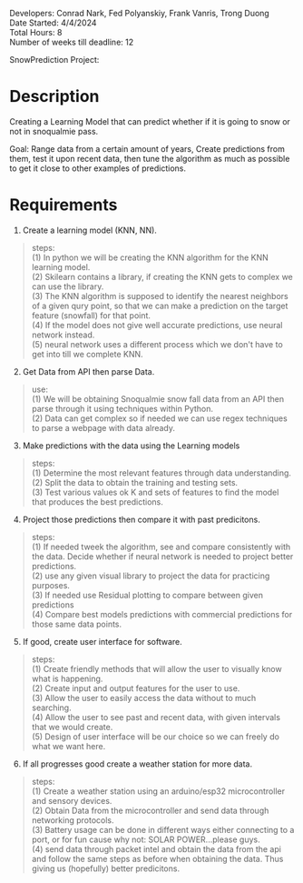 Developers: Conrad Nark, Fed Polyanskiy, Frank Vanris, Trong Duong<br>
Date Started: 4/4/2024<br>
Total Hours: 8<br>
Number of weeks till deadline: 12

SnowPrediction Project:

# Description
 Creating a Learning Model that can predict whether if it is going to snow or not in snoqualmie pass.

Goal: Range data from a certain amount of years, Create predictions from them, test it upon recent data, then tune the algorithm as much as possible to get it close
to other examples of predictions.


# Requirements

1. Create a learning model (KNN, NN).<br>
> steps:<br>
>(1) In python we will be creating the KNN algorithm for the KNN learning model.<br>
>(2) Skilearn contains a library, if creating the KNN gets to complex we can use the library.<br>
>(3) The KNN algorithm is supposed to identify the nearest neighbors of a given qury point, so that we can make a prediction on the target feature (snowfall) for that point.<br>
>(4) If the model does not give well accurate predictions, use neural network instead.<br>
>(5) neural network uses a different process which we don't have to get into till we complete KNN.

2. Get Data from API then parse Data.<br>
> use:<br>
>(1) We will be obtaining Snoqualmie snow fall data from an API then parse through it using techniques within Python.<br>
>(2) Data can get complex so if needed we can use regex techniques to parse a webpage with data already.<br>

3. Make predictions with the data using the Learning models<br>
>steps:<br>
>(1) Determine the most relevant features through data understanding. <br>
>(2) Split the data to obtain the training and testing sets.<br>
>(3) Test various values ok K and sets of features to find the model that produces the best predictions.<br>

4. Project those predictions then compare it with past predicitons.<br>
>steps:<br>
>(1) If needed tweek the algorithm, see and compare consistently with the data. Decide whether if neural network is needed to project better predictions.<br>
>(2) use any given visual library to project the data for practicing purposes.<br>
>(3) If needed use Residual plotting to compare between given predictions<br>
>(4) Compare best models predictions with commercial predictions for those same data points.<br>

5. If good, create user interface for software.<br>
> steps:<br>
>(1) Create friendly methods that will allow the user to visually know what is happening.<br>
>(2) Create input and output features for the user to use.<br>
>(3) Allow the user to easily access the data without to much searching.<br>
>(4) Allow the user to see past and recent data, with given intervals that we would create.<br>
>(5) Design of user interface will be our choice so we can freely do what we want here.<br>

6. If all progresses good create a weather station for more data.<br>
> steps:<br>
>(1) Create a weather station using an arduino/esp32 microcontroller and sensory devices.<br>
>(2) Obtain Data from the microcontroller and send data through networking protocols.<br>
>(3) Battery usage can be done in different ways either connecting to a port, or for fun cause why not: SOLAR POWER...please guys.<br>
>(4) send data through packet intel and obtain the data from the api and follow the same steps as before when obtaining the data. Thus giving us (hopefully) better predicitons.


